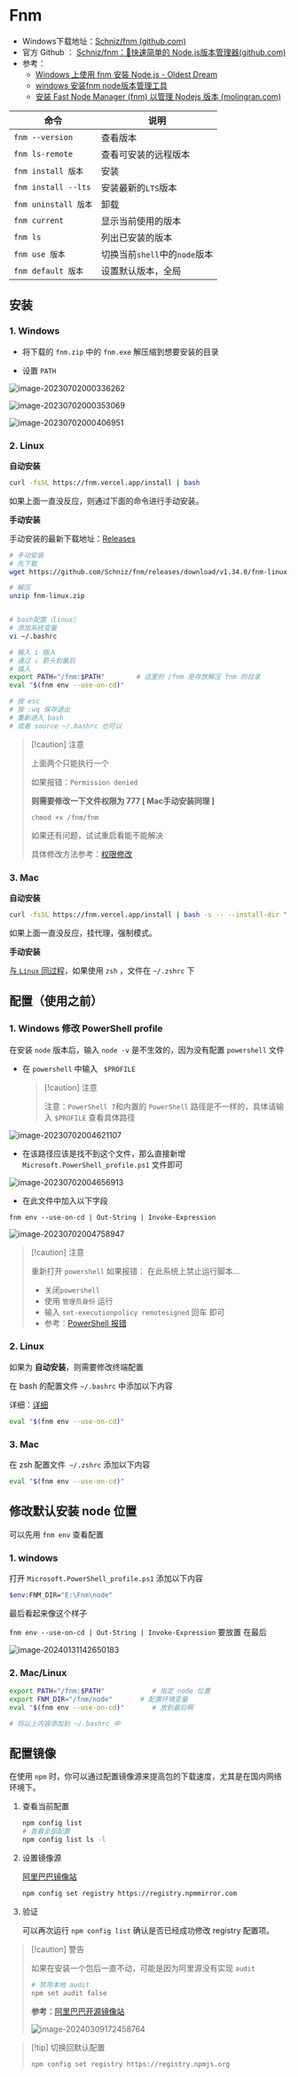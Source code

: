 # Fnm



- Windows下载地址：[Schniz/fnm (github.com)](https://github.com/Schniz/fnm/releases)
- 官方 Github ： [Schniz/fnm：🚀快速简单的 Node.js版本管理器(github.com)](https://github.com/Schniz/fnm#shell-setup)
- 参考：
    - [Windows 上使用 fnm 安裝 Node.js - Oldest Dream](https://oldestdream.com/2022/04/windows-install-nodejs-with-fnm/#:~:text=%E5%AE%89%E8%A3%9D)
    - [windows 安装fnm node版本管理工具](https://my.oschina.net/gfcm/blog/5712706)
    - [安装 Fast Node Manager (fnm) 以管理 Nodejs 版本 (molingran.com)](https://www.molingran.com/p/use-fnm/)

| 命令                 | 说明                    |
| -------------------- |-----------------------|
| `fnm --version`      | 查看版本                  |
| `fnm ls-remote`      | 查看可安装的远程版本            |
| `fnm install 版本`   | 安装                    |
| `fnm install --lts`  | 安装最新的`LTS`版本          |
| `fnm uninstall 版本` | 卸载                    |
| `fnm current`        | 显示当前使用的版本             |
| `fnm ls`             | 列出已安装的版本              |
| `fnm use 版本`       | 切换当前`shell`中的`node`版本 |
| `fnm default 版本`   | 设置默认版本，全局             |

## 安装

### 1. Windows

- 将下载的 `fnm.zip` 中的 `fnm.exe` 解压缩到想要安装的目录

- 设置 `PATH`

![image-20230702000336262](./assets/image-20230702000336262.png)

![image-20230702000353069](./assets/image-20230702000353069.png)

![image-20230702000406951](./assets/image-20230702000406951.png)

### 2. Linux

**自动安装**

``` bash
curl -fsSL https://fnm.vercel.app/install | bash
```

如果上面一直没反应，则通过下面的命令进行手动安装。



**手动安装**

手动安装的最新下载地址：[Releases](https://github.com/Schniz/fnm/releases)

``` bash
# 手动安装
# 先下载
wget https://github.com/Schniz/fnm/releases/download/v1.34.0/fnm-linux.zip

# 解压
unzip fnm-linux.zip


# bash配置（linux）
# 添加系统变量
vi ~/.bashrc

# 输入 i 插入
# 通过 ↓ 箭头到最后
# 插入
export PATH="/fnm:$PATH"		# 这里的 /fnm 是存放解压 fnm 的目录
eval "$(fnm env --use-on-cd)"

# 按 esc
# 按 :wq 保存退出
# 重新进入 bash
# 或者 source ~/.bashrc 也可以

```

> [!caution] 注意
>
> 上面两个只能执行一个
>
> 如果报错：`Permission denied`
>
> **则需要修改一下文件权限为 777 [ Mac手动安装同理 ]**  
>
> ```
> chmod +x /fnm/fnm
> ```
>
> 如果还有问题，试试重启看能不能解决
>
> 具体修改方法参考：[权限修改](https://blog.csdn.net/zh_1721342390/article/details/104753997)



### 3. Mac

**自动安装**

``` bash
curl -fsSL https://fnm.vercel.app/install | bash -s -- --install-dir "./.fnm" --skip-shell
```

如果上面一直没反应，挂代理，强制模式。

**手动安装**

[与 `Linux` 同过程](#_2-linux)，如果使用 `zsh` ，文件在 `~/.zshrc` 下


## 配置（使用之前）

### 1. Windows 修改 PowerShell profile

在安装 `node` 版本后，输入 `node -v` 是不生效的，因为没有配置 `powershell` 文件

- 在 `powershell` 中输入 ` $PROFILE`

    > [!caution] 注意
    >
    > 注意：`PowerShell 7`和内置的 `PowerShell` 路径是不一样的，具体请输入 `$PROFILE` 查看具体路径

![image-20230702004621107](./assets/image-20230702004621107.png)

- 在该路径应该是找不到这个文件，那么直接新增 `Microsoft.PowerShell_profile.ps1` 文件即可

![image-20230702004656913](./assets/image-20230702004656913.png)

- 在此文件中加入以下字段

```
fnm env --use-on-cd | Out-String | Invoke-Expression
```

![image-20230702004758947](./assets/image-20230702004758947.png)

> [!caution] 注意
>
> 重新打开 `powershell` 如果报错： 在此系统上禁止运行脚本...
>
> - 关闭`powershell`
> - 使用 `管理员身份` 运行
> - 输入 `set-executionpolicy remotesigned` 回车 即可
> - 参考：[PowerShell 报错](https://www.cnblogs.com/lovebing/p/16112837.html)



### 2. Linux

如果为 **自动安装**，则需要修改终端配置

在 bash 的配置文件 `~/.bashrc` 中添加以下内容

详细：[详细](https://www.molingran.com/p/use-fnm/#bash)

``` bash
eval "$(fnm env --use-on-cd)"
```



### 3. Mac

在 zsh 配置文件` ~/.zshrc` 添加以下内容

``` bash
eval "$(fnm env --use-on-cd)"
```





## 修改默认安装 node 位置

可以先用 `fnm env` 查看配置

### 1. windows

打开 `Microsoft.PowerShell_profile.ps1` 添加以下内容

```sh
$env:FNM_DIR="E:\Fnm\node"
```

最后看起来像这个样子

`fnm env --use-on-cd | Out-String | Invoke-Expression` 要放置 在最后

![image-20240131142650183](./assets/image-20240131142650183.png)



### 2. Mac/Linux

``` bash
export PATH="/fnm:$PATH"			# 指定 node 位置
export FNM_DIR="/fnm/node"		 # 配置环境变量
eval "$(fnm env --use-on-cd)"		# 放到最后啊

# 将以上内容添加到 ~/.bashrc 中 
```



## 配置镜像

在使用 `npm` 时，你可以通过配置镜像源来提高包的下载速度，尤其是在国内网络环境下。

1. 查看当前配置

    ``` bash
    npm config list
    # 查看全部配置
    npm config list ls -l
    ```

2. 设置镜像源

    [阿里巴巴镜像站](https://developer.aliyun.com/mirror/NPM?spm=a2c6h.13651102.0.0.30da1b11MCJsYX)

    ``` bash
    npm config set registry https://registry.npmmirror.com
    ```

3. 验证

    可以再次运行 `npm config list` 确认是否已经成功修改 registry 配置项。

> [!caution] 警告
>
> 如果在安装一个包后一直不动，可能是因为阿里源没有实现 `audit`
>
> ``` bash
> # 禁用本地 audit
> npm set audit false
> ```
>
> **参考：**[阿里巴巴开源镜像站](https://developer.aliyun.com/mirror/NPM?spm=a2c6h.13651102.0.0.30da1b11MCJsYX)
>
> ![image-20240309172458764](./assets/image-20240309172458764.png)



> [!tip] 切换回默认配置
>
> ``` bash
> npm config set registry https://registry.npmjs.org
> ```

